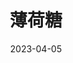 ---
title: '薄荷糖'
date: '2023-04-05'
price: '20.00'
theaters: ['北京大学百周年纪念讲堂']
seat: ['7-8']
remark: ['原声影片・中文字幕']
---
